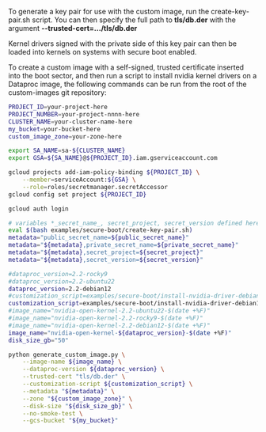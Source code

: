 To generate a key pair for use with the custom image, run the
create-key-pair.sh script.  You can then specify the full path to
**tls/db.der** with the argument **--trusted-cert=.../tls/db.der**

Kernel drivers signed with the private side of this key pair can then
be loaded into kernels on systems with secure boot enabled.

To create a custom image with a self-signed, trusted certificate
inserted into the boot sector, and then run a script to install nvidia
kernel drivers on a Dataproc image, the following commands can be
run from the root of the custom-images git repository:

```bash
PROJECT_ID=your-project-here
PROJECT_NUMBER=your-project-nnnn-here
CLUSTER_NAME=your-cluster-name-here
my_bucket=your-bucket-here
custom_image_zone=your-zone-here

export SA_NAME=sa-${CLUSTER_NAME}
export GSA=${SA_NAME}@${PROJECT_ID}.iam.gserviceaccount.com

gcloud projects add-iam-policy-binding ${PROJECT_ID} \
	--member=serviceAccount:${GSA} \
	--role=roles/secretmanager.secretAccessor
gcloud config set project ${PROJECT_ID}

gcloud auth login

# variables *_secret_name_, secret_project, secret_version defined here:
eval $(bash examples/secure-boot/create-key-pair.sh)
metadata="public_secret_name=${public_secret_name}"
metadata="${metadata},private_secret_name=${private_secret_name}"
metadata="${metadata},secret_project=${secret_project}"
metadata="${metadata},secret_version=${secret_version}"

#dataproc_version=2.2-rocky9
#dataproc_version=2.2-ubuntu22
dataproc_version=2.2-debian12
#customization_script=examples/secure-boot/install-nvidia-driver-debian11.sh
customization_script=examples/secure-boot/install-nvidia-driver-debian12.sh
#image_name="nvidia-open-kernel-2.2-ubuntu22-$(date +%F)"
#image_name="nvidia-open-kernel-2.2-rocky9-$(date +%F)"
#image_name="nvidia-open-kernel-2.2-debian12-$(date +%F)"
image_name="nvidia-open-kernel-${dataproc_version}-$(date +%F)"
disk_size_gb="50"

python generate_custom_image.py \
    --image-name ${image_name} \
    --dataproc-version ${dataproc_version} \
    --trusted-cert "tls/db.der" \
    --customization-script ${customization_script} \
    --metadata "${metadata}" \
    --zone "${custom_image_zone}" \
    --disk-size "${disk_size_gb}" \
    --no-smoke-test \
    --gcs-bucket "${my_bucket}"
```




